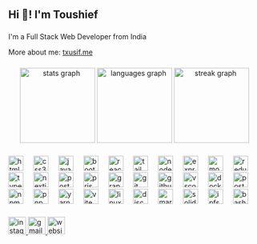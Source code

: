 <h2 align="left">Hi 👋! I'm Toushief</h2>

###

<p align="left">I'm a Full Stack Web Developer from India</p>

More about me: [txusif.me](https://txusif.me)

###

<div align="center">
  <img src="https://github-readme-stats.vercel.app/api?username=txusif&hide_title=false&hide_rank=false&show_icons=true&include_all_commits=true&count_private=true&disable_animations=false&theme=dracula&locale=en&hide_border=false" height="150" alt="stats graph"  />
  
  <img src="https://github-readme-stats.vercel.app/api/top-langs?username=txusif&locale=en&hide_title=false&layout=compact&card_width=320&langs_count=5&theme=dracula&hide_border=false" height="150" alt="languages graph"  />
  
  <img src="https://github-readme-streak-stats-pi-one.vercel.app?user=txusif&theme=dracula&border_radius=5" height="150" alt="streak graph" />
</div>

###

<div align="left">
  <img src="https://skillicons.dev/icons?i=html" height="30" alt="html5 logo" />
  <img width="12" />
  <img src="https://skillicons.dev/icons?i=css" height="30" alt="css3 logo" />
  <img width="12" />
  <img src="https://skillicons.dev/icons?i=js" height="30" alt="javascript logo" />
  <img width="12" />
  <img src="https://skillicons.dev/icons?i=bootstrap" height="30" alt="bootstrap logo" />
  <img width="12" />
  <img src="https://skillicons.dev/icons?i=react" height="30" alt="react logo" />
  <img width="12" />
  <img src="https://skillicons.dev/icons?i=tailwind" height="30" alt="tailwindcss logo" />
  <img width="12" />
  <img src="https://skillicons.dev/icons?i=nodejs" height="30" alt="nodejs logo" />
  <img width="12" />
  <img src="https://skillicons.dev/icons?i=express" height="30" alt="express logo" />
  <img width="12" />
  <img src="https://skillicons.dev/icons?i=mongodb" height="30" alt="mongodb logo" />
  <img width="12" />
  <img src="https://skillicons.dev/icons?i=redux" height="30" alt="redux logo" />
  <img width="12" />
  <img src="https://skillicons.dev/icons?i=ts" height="30" alt="typescript logo" />
  <img width="12" />
  <img src="https://skillicons.dev/icons?i=nextjs" height="30" alt="nextjs logo" />
  <img width="12" />
  <img src="https://skillicons.dev/icons?i=postgres" height="30" alt="postgres logo" />
  <img width="12" />
  <img src="https://skillicons.dev/icons?i=prisma" height="30" alt="prisma logo" />
  <img width="12" />
  <img src="https://skillicons.dev/icons?i=graphql" height="30" alt="graphql logo" />
  <img width="12" />
  <img src="https://skillicons.dev/icons?i=git" height="30" alt="git logo" />
  <img width="12" />
  <img src="https://skillicons.dev/icons?i=github" height="30" alt="github logo" />
  <img width="12" />
  <img src="https://skillicons.dev/icons?i=vscode" height="30" alt="vscode logo" />
  <img width="12" />
  <img src="https://skillicons.dev/icons?i=docker" height="30" alt="docker logo" />
  <img width="12" />
  <img src="https://skillicons.dev/icons?i=postman" height="30" alt="postman logo" />
  <img width="12" />
  <img src="https://skillicons.dev/icons?i=npm" height="30" alt="npm logo" />
  <img width="12" />
  <img src="https://skillicons.dev/icons?i=pnpm" height="30" alt="pnpm logo" />
  <img width="12" />
  <img src="https://skillicons.dev/icons?i=yarn" height="30" alt="yarn logo" />
  <img width="12" />
  <img src="https://skillicons.dev/icons?i=vite" height="30" alt="vite logo" />
  <img width="12" />
  <img src="https://skillicons.dev/icons?i=linux" height="30" alt="linux logo" />
  <img width="12" />
  <img src="https://skillicons.dev/icons?i=discord" height="30" alt="discord logo" />
  <img width="12" />
  <img src="https://skillicons.dev/icons?i=md" height="30" alt="markdown logo" />
  <img width="12" />
  <img src="https://skillicons.dev/icons?i=solidity" height="30" alt="solidity logo" />
  <img width="12" />
  <img src="https://skillicons.dev/icons?i=ipfs" height="30" alt="ipfs logo" />
  <img width="12" />
  <img src="https://skillicons.dev/icons?i=bash" height="30" alt="bash logo" />
  <img width="12" />
</div>

###

<div align="left">
  <a href="https://www.instagram.com/txusif/" target="_blank">
    <img src="https://img.shields.io/static/v1?message=Instagram&logo=instagram&label=&color=E4405F&logoColor=white&labelColor=&style=for-the-badge" height="35" alt="instagram logo"  />
  </a>
  <a href="mailto:txusif@gmail.com" target="_blank">
    <img src="https://img.shields.io/static/v1?message=Gmail&logo=gmail&label=&color=D14836&logoColor=white&labelColor=&style=for-the-badge" height="35" alt="gmail logo"  />
  </a>
  <a href="https://txusif.me" target="_blank">
    <img src="https://img.shields.io/static/v1?message=Website&label=&color=000000&logoColor=white&labelColor=&style=for-the-badge" height="35" alt="website link"  />
  </a>
</div>

###
